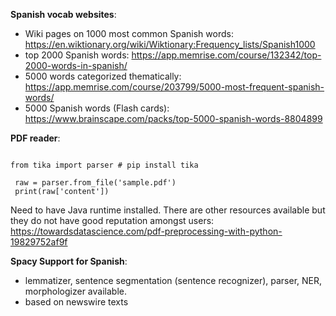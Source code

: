 **Spanish vocab websites**:

- Wiki pages on 1000 most common Spanish words: https://en.wiktionary.org/wiki/Wiktionary:Frequency_lists/Spanish1000
- top 2000 Spanish words: https://app.memrise.com/course/132342/top-2000-words-in-spanish/ 
- 5000 words categorized thematically:  https://app.memrise.com/course/203799/5000-most-frequent-spanish-words/
- 5000 Spanish words (Flash cards): https://www.brainscape.com/packs/top-5000-spanish-words-8804899

**PDF reader**:
    
   ```
   
   from tika import parser # pip install tika

    raw = parser.from_file('sample.pdf')
    print(raw['content'])

```

Need to have Java runtime installed.
There are other resources available but they do not have good reputation amongst users: https://towardsdatascience.com/pdf-preprocessing-with-python-19829752af9f

**Spacy Support for Spanish**: 

- lemmatizer, sentence segmentation (sentence recognizer), parser, NER, morphologizer available.
- based on newswire texts
